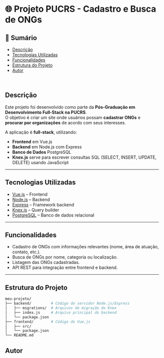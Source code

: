 # 🌐 Projeto PUCRS - Cadastro e Busca de ONGs

## 📑 Sumário
- [Descrição](#descrição)
- [Tecnologias Utilizadas](#tecnologias-utilizadas)
- [Funcionalidades](#funcionalidades)
- [Estrutura do Projeto](#estrutura-do-projeto)
- [Autor](#autor)

<br>

## Descrição
Este projeto foi desenvolvido como parte da **Pós-Graduação em Desenvolvimento Full-Stack na PUCRS**.  
O objetivo é criar um site onde usuários possam **cadastrar ONGs** e **procurar por organizações** de acordo com seus interesses.  

A aplicação é **full-stack**, utilizando:
- **Frontend** em Vue.js  
- **Backend** em Node.js com Express  
- **Banco de Dados** PostgreSQL  
- **Knex.js** serve para escrever consultas SQL (SELECT, INSERT, UPDATE, DELETE) usando JavaScript

---

## Tecnologias Utilizadas
- [Vue.js](https://vuejs.org/) – Frontend
- [Node.js](https://nodejs.org/) – Backend
- [Express](https://expressjs.com/) – Framework backend
- [Knex.js](https://knexjs.org/) – Query builder
- [PostgreSQL](https://www.postgresql.org/) – Banco de dados relacional

---

## Funcionalidades
- Cadastro de ONGs com informações relevantes (nome, área de atuação, contato, etc.).
- Busca de ONGs por nome, categoria ou localização.
- Listagem das ONGs cadastradas.
- API REST para integração entre frontend e backend.

---

## Estrutura do Projeto
```bash
meu-projeto/
├── backend/         # Código do servidor Node.js/Express
│   ├── migrations/  # Arquivos de migração do Knex
│   ├── index.js     # Arquivo principal do backend
│   └── package.json
├── frontend/        # Código do Vue.js
│   ├── src/         
│   └── package.json
└── README.md
```

## Autor
